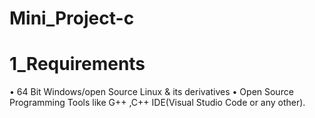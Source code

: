 # Mini_Project-c

# 1_Requirements

•	64 Bit Windows/open Source Linux & its derivatives
•	Open Source Programming Tools like G++ ,C++ IDE(Visual Studio Code or any other).
